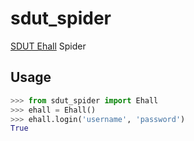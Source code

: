 # sdut_spider
[SDUT Ehall](http://ehall.sdut.edu.cn/new/ehall.html) Spider


## Usage

```python
>>> from sdut_spider import Ehall
>>> ehall = Ehall()
>>> ehall.login('username', 'password')
True
```
